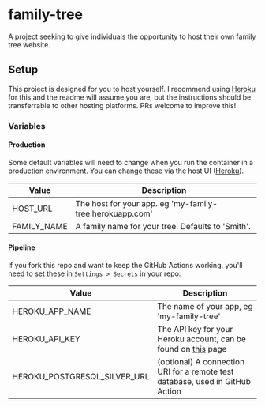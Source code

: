 # family-tree
A project seeking to give individuals the opportunity to host their own family tree website.

## Setup
This project is designed for you to host yourself. I recommend using [Heroku](https://heroku.com) for this and the readme will assume you are, but the instructions should be transferrable to other hosting platforms. PRs welcome to improve this!

### Variables

#### Production
Some default variables will need to change when you run the container in a production environment. You can change these via the host UI ([Heroku](https://devcenter.heroku.com/articles/config-vars)).

| Value  | Description |
| ------------- | ------------- |
| HOST_URL  | The host for your app. eg 'my-family-tree.herokuapp.com'  |
| FAMILY_NAME  | A family name for your tree. Defaults to 'Smith'.  |

#### Pipeline
If you fork this repo and want to keep the GitHub Actions working, you'll need to set these in `Settings > Secrets` in your repo:

| Value  | Description |
| ------------- | ------------- |
| HEROKU_APP_NAME  | The name of your app, eg 'my-family-tree'  |
| HEROKU_API_KEY  | The API key for your Heroku account, can be found on [this](https://dashboard.heroku.com/account) page  |
| HEROKU_POSTGRESQL_SILVER_URL  | (optional) A connection URI for a remote test database, used in GitHub Action  |
